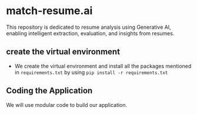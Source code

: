 # match-resume.ai

This repository is dedicated to resume analysis using Generative AI, enabling intelligent extraction, evaluation, and insights from resumes.

## create the virtual environment

- We create the virtual environment and install all the packages mentioned in `requirements.txt`
  by using `pip install -r requirements.txt`

## Coding the Application

We will use modular code to build our application.
